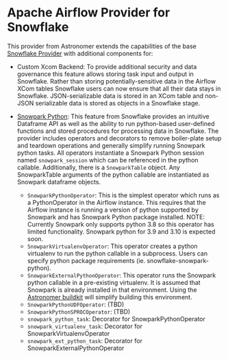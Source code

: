 # Apache Airflow Provider for Snowflake

This provider from Astronomer extends the capabilities of the base [Snowflake Provider](https://github.com/apache/airflow/tree/main/airflow/providers/snowflake) with additional components for:  
  
- Custom Xcom Backend: To provide additional security and data governance this feature allows storing task input and output in Snowflake. Rather than storing potentially-sensitive data in the Airflow XCom tables Snowflake users can now ensure that all their data stays in Snowflake.  JSON-serializable data is stored in an XCom table and non-JSON serializable data is stored as objects in a Snowflake stage.
      
- [Snowpark Python](https://docs.snowflake.com/en/developer-guide/snowpark/python/index): This feature from Snowflake provides an intuitive Dataframe API as well as the ability to run python-based user-defined functions and stored procedures for processing data in Snowflake.  The provider includes operators and decorators to remove boiler-plate setup and teardown operations and generally simplify running Snowpark python tasks.  All operators instantiate a Snowpark Python session named `snowpark_session` which can be referenced in the python callable.  Additionally, there is a `SnowparkTable` object.  Any SnowparkTable arguments of the python callable are instantiated as Snowpark dataframe objects.
  - `SnowparkPythonOperator`: This is the simplest operator which runs as a PythonOperator in the Airflow instance.  This requires that the Airflow instance is running a version of python supported by Snowpark and has Snowpark Python package installed. NOTE: Currently Snowpark only supports python 3.8 so this operator has limited functionality.  Snowpark python for 3.9 and 3.10 is expected soon.
  - `SnowparkVirtualenvOperator`: This operator creates a python virtualenv to run the python callable in a subprocess.  Users can specify python package requirements (ie. snowflake-snowpark-python).  
  - `SnowparkExternalPythonOperator`: This operator runs the Snowpark python callable in a pre-existing virtualenv. It is assumed that Snowpark is already installed in that environment. Using the [Astronomer buildkit](https://github.com/astronomer/astro-provider-venv) will simplify building this environment.
  - `SnowparkPythonUDFOperator`: (TBD) 
  - `SnowparkPythonSPROCOperator`: (TBD)
  - `snowpark_python_task`: Decorator for SnowparkPythonOperator
  - `snowpark_virtualenv_task`: Decorator for SnowparkVirtualenvOperator
  - `snowpark_ext_python_task`: Decorator for SnowparkExternalPythonOperator